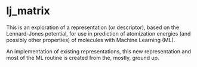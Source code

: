 # lj_matrix

This is an exploration of a representation (or descriptor), based on the Lennard-Jones potential, for use in prediction of atomization energies (and possibly other properties) of molecules with Machine Learning (ML).

An implementation of existing representations, this new representation and most of the ML routine is created from the, mostly, ground up.
